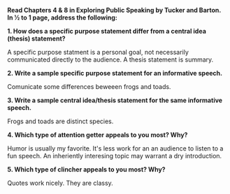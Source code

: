 **Read Chapters 4 & 8 in Exploring Public Speaking by Tucker and Barton.
In 1⁄2 to 1 page, address the following:**

**1. How does a specific purpose statement differ from a central idea (thesis) statement?**

A specific purpose statment is a personal goal, not necessarily communicated directly to the audience. A thesis statement is summary.

**2. Write a sample specific purpose statement for an informative speech.**

Comunicate some differences beweeen frogs and toads.

**3. Write a sample central idea/thesis statement for the same informative speech.**

Frogs and toads are distinct species.

**4. Which type of attention getter appeals to you most? Why?**

Humor is usually my favorite. It's less work for an an audience to listen to a fun speech. An inheriently interesing topic may warrant a dry introduction.

**5. Which type of clincher appeals to you most? Why?**

Quotes work nicely. They are classy.

